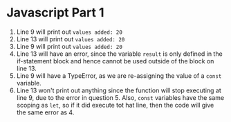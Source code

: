 # Javascript Part 1
  1. Line 9 will print out `values added: 20`
  2. Line 13 will print out `values added: 20`
  3. Line 9 will print out `values added: 20`
  4. Line 13 will have an error, since the variable `result` is only defined in the if-statement block and hence cannot be used outside of the block on line 13.
  5. Line 9 will have a TypeError, as we are re-assigning the value of a `const` variable.
  6. Line 13 won't print out anything since the function will stop executing at line 9, due to the error in question 5. Also, `const` variables have the same scoping as `let`, so if it did execute tot hat line, then the code will give the same error as 4.